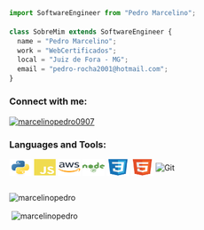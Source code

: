 ```js
import SoftwareEngineer from "Pedro Marcelino";

class SobreMim extends SoftwareEngineer {
  name = "Pedro Marcelino";
  work = "WebCertificados";
  local = "Juiz de Fora - MG";
  email = "pedro-rocha2001@hotmail.com";
}
```

<h3 align="left">Connect with me:</h3>
<p align="left">
<a href="https://www.linkedin.com/in/marcelinopedro0907" target="blank"><img align="center" src="https://raw.githubusercontent.com/rahuldkjain/github-profile-readme-generator/master/src/images/icons/Social/linked-in-alt.svg" alt="marcelinopedro0907" height="30" width="40" /></a>

<h3 align="left">Languages and Tools:</h3>

<div>
  <img align="center" alt="Python" height="30" width="40" src="https://raw.githubusercontent.com/devicons/devicon/master/icons/python/python-original.svg">
  <img align="center" alt="jS" height="30" width="40" src="https://raw.githubusercontent.com/devicons/devicon/master/icons/javascript/javascript-plain.svg">
  <img align="center" alt="AWS" height="30" width="40" src="https://raw.githubusercontent.com/devicons/devicon/master/icons/amazonwebservices/amazonwebservices-original-wordmark.svg">
  <img align="center" alt="Node.js" height="30" width="40" src="https://github.com/devicons/devicon/blob/master/icons/nodejs/nodejs-plain-wordmark.svg">
  <img align="center" alt="CSS" height="30" width="40" src="https://raw.githubusercontent.com/devicons/devicon/master/icons/css3/css3-original.svg">
  <img align="center" alt="HTML" height="30" width="40" src="https://raw.githubusercontent.com/devicons/devicon/master/icons/html5/html5-original.svg">
  <img align="center" alt="Git" height="30" width="40" src="https://www.vectorlogo.zone/logos/git-scm/git-scm-icon.svg">
    
</div><br>

<div>
<p>&nbsp;<img align="left" src="https://github-readme-stats.vercel.app/api?username=marcelinopedro&theme=swift&show_icons=true&locale=en" alt="marcelinopedro" /></p>
 
<p>&nbsp;<img align="center" src="https://github-readme-stats.vercel.app/api/top-langs/?username=marcelinopedro&theme=swift&include_all_commits=true&count_private=true&layout=compact" alt="marcelinopedro" /></p>
</div>
